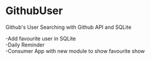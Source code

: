 # GithubUser
Github's User Searching with Github API and SQLite

-Add favourite user in SQLite <br />
-Daily Reminder <br />
-Consumer App with new module to show favourite show
